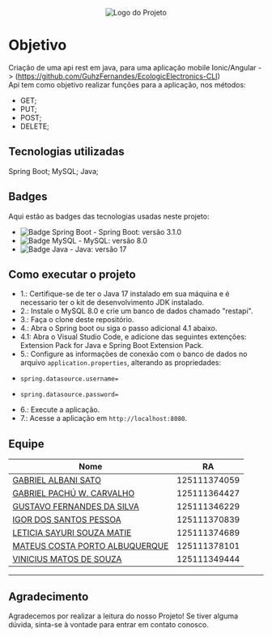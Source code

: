 <p align="center">
  <img src="https://github.com/IgorSPessoa/ApiRestJava/assets/57952324/90fe5bb0-26f5-40a7-8a09-eaf5180e0961" alt="Logo do Projeto" >
</p>

# Objetivo
Criação de uma api rest em java, para uma aplicação mobile Ionic/Angular -> (https://github.com/GuhzFernandes/EcologicElectronics-CLI)
</br>
Api tem como objetivo realizar funções para a aplicação, nos métodos:

- GET;
- PUT;
- POST;
- DELETE;

## Tecnologias utilizadas

Spring Boot;
MySQL;
Java;

## Badges

Aqui estão as badges das tecnologias usadas neste projeto:

- ![Badge Spring Boot](https://img.shields.io/badge/Spring_Boot-3.1.0-green.svg) - Spring Boot: versão 3.1.0
- ![Badge MySQL](https://img.shields.io/badge/MySQL-8.0-blue.svg) - MySQL: versão 8.0
- ![Badge Java](https://img.shields.io/badge/Java-17-orange.svg) - Java: versão 17

## Como executar o projeto

- 1.: Certifique-se de ter o Java 17 instalado em sua máquina e é necessario ter o kit de desenvolvimento JDK instalado.
- 2.: Instale o MySQL 8.0 e crie um banco de dados chamado "restapi".
- 3.: Faça o clone deste repositório.
- 4.: Abra o Spring boot ou siga o passo adicional 4.1 abaixo.
- 4.1: Abra o Visual Studio Code, e adicione das seguintes extenções: Extension Pack for Java e Spring Boot Extension Pack.
- 5.: Configure as informações de conexão com o banco de dados no arquivo `application.properties`, alterando as propriedades:
-     spring.datasource.username=  
-     spring.datasource.password=
- 6.: Execute a aplicação.
- 7.: Acesse a aplicação em `http://localhost:8080`.

## Equipe

|Nome|RA|
|----|--|
|[GABRIEL ALBANI SATO](https://github.com/Kizyuu)|125111374059|
|[GABRIEL PACHÚ W. CARVALHO](https://github.com/Gabrielpwc)|125111364427|
|[GUSTAVO FERNANDES DA SILVA](https://github.com/GuhzFernandes)|125111346229|
|[IGOR DOS SANTOS PESSOA](https://github.com/IgorSPessoa)|125111370839|
|[LETICIA SAYURI SOUZA MATIE](https://github.com/leticiamatie)|125111374689|
|[MATEUS COSTA PORTO ALBUQUERQUE](https://github.com/MateusCPA)|125111378101|
|[VINICIUS MATOS DE SOUZA](https://github.com/vinixmatos)|125111349444|

---

## Agradecimento

Agradecemos por realizar a leitura do nosso Projeto! Se tiver alguma dúvida, sinta-se à vontade para entrar em contato conosco.